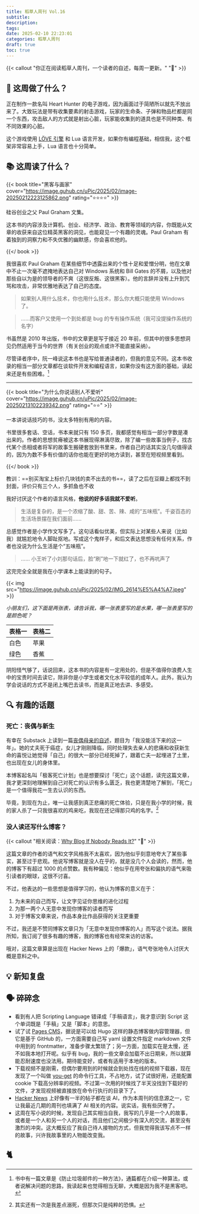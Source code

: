 ```yaml
---
title: 稻草人周刊 Vol.16
subtitle: 
description: 
tags:
date: 2025-02-10 22:23:01
categories: 稻草人周刊
draft: true
toc: true
---
```


{{< callout "你正在阅读稻草人周刊，一个读者的自述，每周一更新。" "🔖" >}}

## 🏃 这周做了什么？

正在制作一款名叫 Heart Hunter 的电子游戏，因为画面过于简陋所以就先不放出来了。大致玩法是带有收集要素的射击游戏，玩家的生命条、子弹和物品栏都是同一个东西，攻击敌人的方式就是射出心脏，玩家能收集到的道具也是不同种类、有不同效果的心脏。

这个游戏使用 [LÖVE 引擎](https://love2d.org) 和 Lua 语言开发，如果你有编程基础，相信我，这个框架非常容易上手，Lua 语言也十分简单。

## 📚 这周读了什么？

{{< book title="黑客与画家" cover="https://image.guhub.cn/uPic/2025/02/image-20250212223125862.png" rating="⭐️⭐️⭐️⭐️" >}}

硅谷创业之父 Paul Graham 文集。

这本书的内容涉及计算机、创业、经济学、政治、教育等领域的内容，你既能从文章的收获来自这位精英黑客的洞见，也能窥见一个有趣的灵魂。Paul Graham 有着独到的洞察力和不失优雅的幽默感，你会喜欢他的。

{{</ book >}}

我很喜欢 Paul Graham 在某些细节中透露出来的个性十足和爱憎分明，他在文章中不止一次毫不遮掩地表达自己对 Windows 系统和 Bill Gates 的不屑，以及他对那些自以为是的领导者的不爽（这很反叛、这很黑客）。他的言辞并没有上升到咒骂和攻击，非常优雅地表达了自己的态度。

> 如果别人用什么技术，你也用什么技术，那么你大概只能使用 Windows 了。

> ……而客户又使用一个到处都是 bug 的专有操作系统（我可没提操作系统的名字）

书虽然是 2010 年出版，书中的文章更是写于接近 20 年前，但其中的很多思想洞见仍然适用于当今的世界（有关创业的观点或许不能直接采纳）。

尽管译者序中，阮一峰说这本书也是写给普通读者的，但我的意见不同。这本书收录的相当一部分文章都在谈软件开发和编程语言，如果你没有这方面的基础，读起来还是有些困难。[^1]

---

{{< book title="为什么你说话别人不爱听" cover="https://image.guhub.cn/uPic/2025/02/image-20250213102239342.png" rating="⭐️⭐️" >}}

一本讲说话技巧的书，没太多特别有用的内容。

书里很多套话、空话，书本来就只有 150 多页，我都感觉有相当一部分字数是凑出来的。作者的思想贫瘠被这本书展现得淋漓尽致，除了编一些故事当例子，找古代某个丞相或者将军的故事生搬硬套放到书里来，作者自己的话其实没几句值得读的，因为为数不多有价值的话你也能在更好的地方读到，甚至在短视频里看到。

{{</ book >}}

教训：==别买淘宝上标价几块钱的卖不出去的书==，读了之后在豆瓣上都找不到封面，评价只有三个人，多抓鱼也不收

我好讨厌这个作者的语言风格，**他说的好多话我就不爱听**。

> 生活是复杂的，是一个浓缩了酸、甜、苦、辣、咸的“五味瓶”。千姿百态的生活场景摆在我们面前……

总感觉作者是小学作文写多了。这句话看似优美，但实际上对某些人来说（比如我）就尴尬地令人脚趾抠地。写成这个鬼样子，和后文表达思想没有任何关系，作者也没说为什么生活是个“五味瓶”。

> …… 小王听了小刘那句话后，脸“刷”地一下就红了，也不再吭声了

这完完全全就是我在小学课本上能读到的句子。

{{< img src="https://image.guhub.cn/uPic/2025/02/IMG_2614%E5%A4%A7.jpeg" >}}

*小朋友们，这下面是两张表，请告诉我，哪一张表里写的是水果，哪一张表里写的是颜色呢？*

| 表格一 | 表格二 |
| ------ | ------ |
| 白色   | 苹果   |
| 绿色   | 香蕉   |

阴阳怪气够了，话说回来，这本书的内容是有一定用处的，但是不值得你浪费人生中的宝贵时间去读它，除非你是小学生或者文化水平较低的成年人。此外，我认为学会说话的方式不是闭上嘴巴去读书，而是真正地去讲、多感受。

## 🔍 有趣的话题

### 死亡：丧偶与新生

有幸在 Substack 上读到一篇[丧偶母亲的自述](https://bessstillman.substack.com/p/the-year-i-didnt-survive)，题目为「我没能活下来的这一年」。她的丈夫死于癌症，女儿才刚刚降临，同时处理失去亲人的悲痛和收获新生命的喜悦让她觉得「自己」的很大一部分已经死掉了，跟着亡夫一起埋进了土里，也出现在女儿的身体里。

本博客起名叫「极客死亡计划」也是想要探讨「死亡」这个话题，读完这篇文章，我才更深刻地理解到自己对死亡的认识有多么匮乏，我也更清楚地了解到，「死亡」是一个值得我花一生去认识的东西。

毕竟，到现在为止，唯一让我感到真正悲痛的死亡体验，只是在我小学的时候，我的家人杀了一只我很喜欢的鸡来吃，我现在还记得那只鸡的名字。[^2]

### 没人读还写什么博客？

{{< callout "相关阅读：[Why Blog If Nobody Reads It?](https://andysblog.uk/why-blog-if-nobody-reads-it/)" "📖" >}}

这篇文章的作者的语气和文字风格我不太喜欢，因为他似乎刻意地夸大了某些事实，甚至过于悲观。他说写博客就是没人在乎的，就是没几个人会读的，然而，他的博客下有超过 1000 的点赞数。我有种偏见：他似乎在用夸张和偏执的语气来吸引读者的眼球，这很不讨喜。

不过，他表达的一些思想是值得学习的，他认为博客的意义在于：

1. 为未来的自己而写，让文字见证你思维的进化过程
2. 为那一两个人无意中发现你博客的读者而写
3. 对于博客文章来说，作品本身比作品获得的关注更重要

不过，我还是不赞同博客文章只为「无意中发现你博客的人」而写这个说法。据我所知，我订阅了很多有趣的博客，我的博客也有经常来访的访客。

哦对，这篇文章算是出现在 Hacker News 上的「爆款」，语气夸张地令人讨厌大概是意料之中。

## 💡 新知复盘

## 🗣️ 碎碎念

- 看到有人把 Scripting Language 错译成「手稿语言」，我才意识到 Script 这个单词既是「手稿」又是「脚本」的意思。
- 试了试 [Pages CMS](https://pagescms.org)，据说是可以给 Hugo 这样的静态博客做内容管理器，但它是基于 GitHub 的，一方面需要自己写 yaml 设置文件指定 markdown 文件中用到的 frontmatter，准备步骤太繁琐了；另一方面，加载实在是太慢，还不如我本地打开呢。似乎有 bug，我的一些文章会加载不出日期来，所以就算能忍耐速度也没法用。期待能变好，或者有适用于本地的版本。
- 下载视频不是刚需，但偶尔要用到的时候就会到处找在线的视频下载器，现在发现了一个叫做 [you-get](https://github.com/soimort/you-get) 的命令行工具，不占地方，试了试很好用，还能配置 cookie 下载高分辨率的视频。不过第一次用的时候找了半天没找到下载好的文件，才发现视频被直接放在命令行执行的目录下了。
- [Hacker News](https://news.ycombinator.com) 上好像有一半的帖子都在谈 AI，作为本周刊的信息源之一，它让我最近几期的周刊也填满了 AI 相关的内容。说实话，我有些厌倦了。
- 这周在写小说的时候，发现自己其实相当自我，我写的几乎是一个人的故事，或者是一个人和另一个人的对话，而且他们之间极少有深入的交流，甚至没有激烈的冲突。这大概反应了我自己待人接物的方式，但我觉得我该写点不一样的故事，兴许我故事里的人物能改变我。

## 🐈

[^1]: 书中有一篇文章是《防止垃圾邮件的一种方法》，通篇都在介绍一种算法，或者说解决问题的思路，我读起来也觉得相当无聊，大概是因为我不是黑客吧。
[^2]: 其实还有一次是我差点溺死，但那次只是纯粹的恐惧。